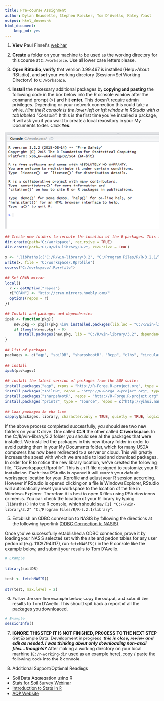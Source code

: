 ```yaml
---
title: Pre-course Assignment
author: Dylan Beaudette, Stephen Roecker, Tom D'Avello, Katey Yoast 
output: html_document
html_document:
    keep_md: yes
---
```


1. **View** Paul Finnel's [webinar](https://youtu.be/VcdowqknChQ)

2. **Create** a folder on your machine to be used as the working directory for this course at `C:/workspace`. Use all lower case letters please.

3. **Open RStudio**, **verify** that version 0.99.467 is installed (Help>About RStudio), and **set** your working directory (Session>Set Working Directory) to `C:/workspace`.

4. **Install** the necessary additional packages by **copying and pasting** the following code in the box below into the R console window after the command prompt (>) and hit **enter**. This doesn't require admin privileges. Depending on your network connection this could take a while. *Hint the R console is the lower left or left window in RStudio with a tab labeled "Console".* If this is the first time you've installed a package, R will ask you if you want to create a local repository in your My Documents folder. Click **Yes**.

![Console](figure/rconsole.png)  


```r
## Create new folders to reroute the location of the R packages. This is a work around for the problems caused by ITs file redirection of the My Documents folder. The .Rprofile file will inform RStudio were your packages are located each time it's opened.
dir.create(path="C:/workspace", recursive = TRUE)
dir.create(path="C:/R/win-library/3.2", recursive = TRUE)

x <- '.libPaths(c("C:/R/win-library/3.2", "C:/Program Files/R/R-3.2.1/library"))'
write(x, file = "C:/workspace/.Rprofile")
source("C:/workspace/.Rprofile")

## Set CRAN mirror
local({
  r <- getOption("repos")
  r["CRAN"] <- "http://cran.mirrors.hoobly.com/"
  options(repos = r)
})

## Install and packages and dependencies
ipak <- function(pkg){
    new.pkg <- pkg[!(pkg %in% installed.packages(lib.loc = "C:/R/win-library/3.2")[, "Package"])]
    if (length(new.pkg) > 0) 
      install.packages(new.pkg, lib = "C:/R/win-library/3.2", dependencies = TRUE)
}

## list of packages
packages <- c("aqp", "soilDB", "sharpshootR", "Rcpp", "clhs", "circular", "Rcmdr", "fBasics", "car", "rms", "randomForest", "rpart", "caret", "knitr", "markdown", "gdalUtils", "raster", "rgdal", "sp", "spatial", "shape", "shapefiles", "digest", "plyr", "dplyr", "httr", "reshape", "reshape2", "stringr", "stringi", "cluster", "ape", "lattice", "latticeExtra", "ggplot2", "RColorBrewer", "plotrix", "rpart.plot")

## install
ipak(packages)

## install the latest version of packages from the AQP suite:
install.packages("aqp", repos = "http://R-Forge.R-project.org", type = "source", lib = "C:/R/win-library/3.2")
install.packages("soilDB", repos = "http://R-Forge.R-project.org", type = "source", lib = "C:/R/win-library/3.2")
install.packages("sharpshootR", repos = "http://R-Forge.R-project.org", type = "source", lib = "C:/R/win-library/3.2")
install.packages("printr", type = "source", repos = c("http://yihui.name/xran", "http://cran.rstudio.com"), lib = "C:/R/win-library/3.2")

## load packages in the list
sapply(packages, library, character.only = TRUE, quietly = TRUE, logical.return = TRUE)
```

If the above process completed successfully, you should see two new folders on your C drive. One called **C:/R** the other called **C:/workspace**. In the C:/R/win-library/3.2 folder you should see all the packages that were installed. We installed the packages in this new library folder in order to avoid putting them in your My Documents folder, which for many USDA computers has now been redirected to a server or cloud. This will greatly increase the speed with which we are able to load and download packages. In order for R to notice the new library location, we've created the following file, "C:/workspace/.Rprofile". This is an R file designed to customize your R installation. Each time RStudio is opened it will search your default workspace location for your .Rprofile and adjust your R session according. However if RStudio is opened clicking on a file in Windows Explorer, RStudio will automatically reset your workspace to the location of the file in Windows Explorer. Therefore it is best to open R files using RStudios icons or menus. You can check the location of your R library by typing `.libPaths()` into the R console, which should say `[1] "C:/R/win-library/3.2" "C:/Program Files/R/R-3.2.1/library"`.

5. Establish an ODBC connection to NASIS by following the directions at the following hyperlink ([ODBC Connection to NASIS](https://r-forge.r-project.org/scm/viewvc.php/*checkout*/docs/soilDB/setup_local_nasis.html?root=aqp)).

Once you've successfully established a ODBC connection, prove it by loading your NASIS selected set with the site and pedon tables for any user pedon id (e.g. 11CA794317), run `fetchNASIS()` in the R console like the example below, and submit your results to Tom D'Avello.


```r
# Example

library(soilDB)

test <- fetchNASIS()

str(test, max.level = 2)
```

6. Follow the one line example below, copy the output, and submit the results to Tom D'Avello. This should spit back a report of all the packages you downloaded.


```r
# Example
sessionInfo()
```

7. **IGNORE THIS STEP IT IS NOT FINISHED, PROCESS TO THE NEXT STEP** Get Example Data. Development in progress. ***this is close, review and edit as needed. I was thinking about only downloading non-ascii files...thoughts?***
After making a working directory on your local machine (`E:/r-working-dir` used as an example here), copy / paste the following code into the R console.



8. Additional Support/Optional Readings
  - [Soil Data Aggregation using R](https://www.youtube.com/watch?v=wD9Y0Qpv5Tw)
  - [Stats for Soil Survey Webinar](https://www.youtube.com/watch?v=G5mFt9k37a4)
  - [Introduction to Stats in R](http://www.gardenersown.co.uk/Education/Lectures/R/index.htm#inputting_data)
  - [AQP Website](http://aqp.r-forge.r-project.org/)
